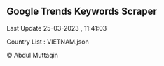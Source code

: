 

## Google Trends Keywords Scraper 
 
Last Update 25-03-2023 , 11:41:03

Country List :
VIETNAM.json



© Abdul Muttaqin 
